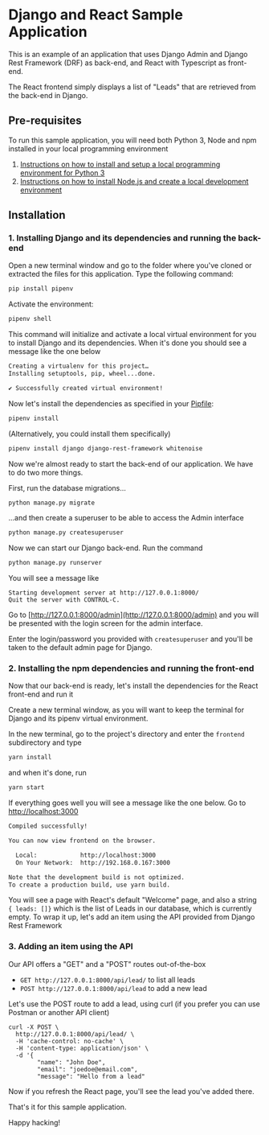 # Django and React Sample Application

This is an example of an application that uses Django Admin and Django Rest Framework (DRF) as back-end, and React with Typescript as front-end.

The React frontend simply displays a list of "Leads" that are retrieved from the back-end in Django.

## Pre-requisites

To run this sample application, you will need both Python 3, Node and npm installed in your local programming environment

1. [Instructions on how to install and setup a local programming environment for Python 3](https://www.digitalocean.com/community/tutorial_series/how-to-install-and-set-up-a-local-programming-environment-for-python-3)
2. [Instructions on how to install Node.js and create a local development environment](https://www.digitalocean.com/community/tutorial_series/how-to-install-node-js-and-create-a-local-development-environment)

## Installation

### 1. Installing Django and its dependencies and running the back-end

Open a new terminal window and go to the folder where you've cloned or extracted the files for this application. Type the following command:

```bash
pip install pipenv
```

Activate the environment:

```bash
pipenv shell
```

This command will initialize and activate a local virtual environment for you to install Django and its dependencies.
When it's done you should see a message like the one below

```bash
Creating a virtualenv for this project…
Installing setuptools, pip, wheel...done.

✔ Successfully created virtual environment!
```

Now let's install the dependencies as specified in your [Pipfile](Pipfile):

```bash
pipenv install
```

(Alternatively, you could install them specifically)

```bash
pipenv install django django-rest-framework whitenoise
```

Now we're almost ready to start the back-end of our application.
We have to do two more things.

First, run the database migrations...

```bash
python manage.py migrate
```

...and then create a superuser to be able to access the Admin interface

```bash
python manage.py createsuperuser
```

Now we can start our Django back-end. Run the command

```bash
python manage.py runserver
```

You will see a message like

```
Starting development server at http://127.0.0.1:8000/
Quit the server with CONTROL-C.
```

Go to [http://127.0.0.1:8000/admin](http://127.0.0.1:8000/admin) and you will be presented with the login screen for the admin interface.

Enter the login/password you provided with `createsuperuser` and you'll be taken to the default admin page for Django.

### 2. Installing the npm dependencies and running the front-end

Now that our back-end is ready, let's install the dependencies for the React front-end and run it

Create a new terminal window, as you will want to keep the terminal for Django and its pipenv virtual environment.

In the new terminal, go to the project's directory and enter the `frontend` subdirectory and type

```bash
yarn install
```

and when it's done, run

```bash
yarn start
```

If everything goes well you will see a message like the one below. Go to [http://localhost:3000](http://localhost:3000)

```bash
Compiled successfully!

You can now view frontend on the browser.

  Local:            http://localhost:3000
  On Your Network:  http://192.168.0.167:3000

Note that the development build is not optimized.
To create a production build, use yarn build.
```

You will see a page with React's default "Welcome" page, and also a string `{ leads: []}` which is the list of Leads in our database, which is currently empty. To wrap it up, let's add an item using the API provided from Django Rest Framework

### 3. Adding an item using the API

Our API offers a "GET" and a "POST" routes out-of-the-box

- `GET http://127.0.0.1:8000/api/lead/` to list all leads
- `POST http://127.0.0.1:8000/api/lead` to add a new lead

Let's use the POST route to add a lead, using curl (if you prefer you can use Postman or another API client)

```curl
curl -X POST \
  http://127.0.0.1:8000/api/lead/ \
  -H 'cache-control: no-cache' \
  -H 'content-type: application/json' \
  -d '{
        "name": "John Doe",
        "email": "joedoe@email.com",
        "message": "Hello from a lead"
```

Now if you refresh the React page, you'll see the lead you've added there.

That's it for this sample application.

Happy hacking!

